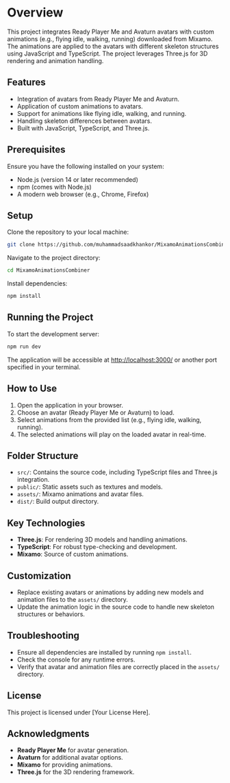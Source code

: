 # Overview

This project integrates Ready Player Me and Avaturn avatars with custom animations (e.g., flying idle, walking, running) downloaded from Mixamo. The animations are applied to the avatars with different skeleton structures using JavaScript and TypeScript. The project leverages Three.js for 3D rendering and animation handling.

## Features

- Integration of avatars from Ready Player Me and Avaturn.
- Application of custom animations to avatars.
- Support for animations like flying idle, walking, and running.
- Handling skeleton differences between avatars.
- Built with JavaScript, TypeScript, and Three.js.

## Prerequisites

Ensure you have the following installed on your system:

- Node.js (version 14 or later recommended)
- npm (comes with Node.js)
- A modern web browser (e.g., Chrome, Firefox)

## Setup

Clone the repository to your local machine:

```bash
git clone https://github.com/muhammadsaadkhankor/MixamoAnimationsCombiner.git
```

Navigate to the project directory:

```bash
cd MixamoAnimationsCombiner
```

Install dependencies:

```bash
npm install
```

## Running the Project

To start the development server:

```bash
npm run dev
```

The application will be accessible at [http://localhost:3000/](http://localhost:3000/) or another port specified in your terminal.

## How to Use

1. Open the application in your browser.
2. Choose an avatar (Ready Player Me or Avaturn) to load.
3. Select animations from the provided list (e.g., flying idle, walking, running).
4. The selected animations will play on the loaded avatar in real-time.

## Folder Structure

- `src/`: Contains the source code, including TypeScript files and Three.js integration.
- `public/`: Static assets such as textures and models.
- `assets/`: Mixamo animations and avatar files.
- `dist/`: Build output directory.

## Key Technologies

- **Three.js**: For rendering 3D models and handling animations.
- **TypeScript**: For robust type-checking and development.
- **Mixamo**: Source of custom animations.

## Customization

- Replace existing avatars or animations by adding new models and animation files to the `assets/` directory.
- Update the animation logic in the source code to handle new skeleton structures or behaviors.

## Troubleshooting

- Ensure all dependencies are installed by running `npm install`.
- Check the console for any runtime errors.
- Verify that avatar and animation files are correctly placed in the `assets/` directory.

## License

This project is licensed under [Your License Here].

## Acknowledgments

- **Ready Player Me** for avatar generation.
- **Avaturn** for additional avatar options.
- **Mixamo** for providing animations.
- **Three.js** for the 3D rendering framework.
